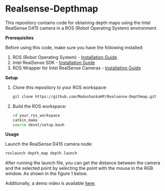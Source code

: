 # Realsense-Depthmap
[//]: <> (Get depth map using realsense D415 camera)
This repository contains code for obtaining depth maps using the Intel RealSense D415 camera in a ROS (Robot Operating System) environment.

**Prerequisites**

Before using this code, make sure you have the following installed:

1. ROS (Robot Operating System) - [Installation Guide](https://wiki.ros.org/Installation).
2. Intel RealSense SDK - [Installation Guide](https://www.intelrealsense.com/sdk-2/)
3. ROS Wrapper for Intel RealSense Cameras - [Installation Guide](https://github.com/IntelRealSense/realsense-ros)

**Setup**

1. Clone this repository to your ROS workspace:

   ```bash
   git clone https://github.com/MadushankaHP/Realsense-Depthmap.git
   
2. Build the ROS workspace:
   ```bash
   cd your_ros_workspace
   catkin_make
   source devel/setup.bash

**Usage**

Launch the RealSense D415 camera node:
   ```bash
   roslaunch depth_map depth.launch
   ```

After running the launch file, you can get the distance between the camera and the selected point by selecting the point with the mouse in the RGB window. As shown in the figure 1 below.


Additionally, a demo video is available [here](https://youtu.be/94TXj-BTWPE).


